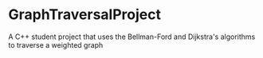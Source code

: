 # GraphTraversalProject
A C++ student project that uses the Bellman-Ford and Dijkstra's algorithms to traverse a weighted graph
